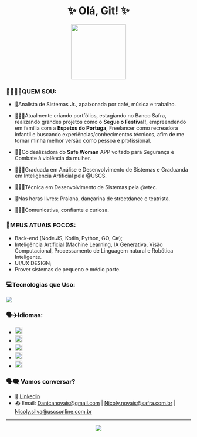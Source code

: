 
<h1 align="center">✨ Olá, Git! ✨</h1>
<div align="center">
<img src="https://media1.giphy.com/media/v1.Y2lkPTc5MGI3NjExNHdrOGd0MG9xZHZyOTZ4OTcyOTN2anF2ZDNkOHRjaW15bzdndWh1ZSZlcD12MV9pbnRlcm5hbF9naWZfYnlfaWQmY3Q9Zw/102ygrIsUGwAQU/giphy.gif" width="150px">
</div>

### 👩🏽🌸✨QUEM SOU:
- 💙Analista de Sistemas Jr., apaixonada por café, música e trabalho.

- 👩🏽‍💻Atualmente criando portfólios, estagiando no Banco Safra, realizando grandes projetos como o <strong>Segue o Festival!</strong>, empreendendo em família com a <strong>Espetos do Portuga</strong>, Freelancer como recreadora infantil e buscando experiências/conhecimentos técnicos, afim de me tornar minha melhor versão como pessoa e profissional.

- 🩷🌸Coidealizadora do <strong>Safe Woman</strong> APP voltado para Segurança e Combate à violência da mulher.

- 👩🏽‍🎓Graduada em Análise e Desenvolvimento de Sistemas e Graduanda em Inteligência Artificial pela @USCS. 

- 👩🏽‍🎓Técnica em Desenvolvimento de Sistemas pela @etec.

- 🎨Nas horas livres: Praiana, dançarina de streetdance e teatrista. 

- 🤹🏽‍♀️Comunicativa, confiante e curiosa. 

### 🌸MEUS ATUAIS FOCOS:
- Back-end (Node.JS, Kotlin, Python, GO, C#);
- Inteligência Artificial (Machine Learning, IA Generativa, Visão Computacional, Processamento de Linguagem natural e Robótica Inteligente.  
- UI/UX DESIGN;
- Prover sistemas de pequeno e médio porte.

### 💻Tecnologias que Uso:
<img src="https://skillicons.dev/icons?i=html,css,js,react,nodejs,python,golang,figma,dotnet,gitlab,github,kotlin" />

### 🗣️✈️Idiomas:
- <img src="https://flagcdn.com/w40/br.png" width="20">
- <img src="https://flagcdn.com/w40/us.png" width="20">
- <img src="https://flagcdn.com/w40/es.png" width="20">
- <img src="https://flagcdn.com/w40/fr.png" width="20">
- <img src="https://flagcdn.com/w40/de.png" width="20">

### 🗣️🗨️ Vamos conversar?
- 💼 [Linkedin](https://www.linkedin.com/in/nicoly-de-novais)
- 📤 Email: Danicanovais@gmail.com | Nicoly.novais@safra.com.br | Nicoly.silva@uscsonline.com.br

---

<p align="center">
<img src="https://capsule-render.vercel.app/api?type=waving&color=gradient&height=100&section=footer"/>
</p>

